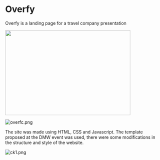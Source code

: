 <h1>Overfy</h1>

<p>Overfy is a landing page for a travel company presentation</p>

<a href=";"><img src="https://i.picasion.com/pic91/92b1e339aee9ecc1d3dcaa44e75e98ef.gif" width="400" height="271" border="0" alt="" /></a>


<img src="https://www.imagemhost.com.br/images/2021/07/22/overfc.png" alt="overfc.png" border="0" />



The site was made using HTML, CSS and Javascript. The template proposed at the DMW event was used, there were some modifications in the structure and style of the website.

<img src="https://www.imagemhost.com.br/images/2021/07/22/ck1.png" alt="ck1.png" border="0" />
